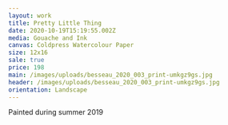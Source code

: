 ```yaml
---
layout: work
title: Pretty Little Thing
date: 2020-10-19T15:19:55.002Z
media: Gouache and Ink
canvas: Coldpress Watercolour Paper
size: 12x16
sale: true
price: 198
main: /images/uploads/besseau_2020_003_print-umkgz9gs.jpg
header: /images/uploads/besseau_2020_003_print-umkgz9gs.jpg
orientation: Landscape
---
```

Painted during summer 2019